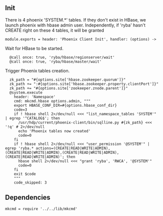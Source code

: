 
## Init

There is 4 phoenix 'SYSTEM.*' tables. If they don't exist in HBase, we launch
phoenix with hbase admin user.
Independently, if 'ryba' hasn't CREATE right on these 4 tables, it will be granted

    module.exports = header: 'Phoenix Client Init', handler: (options) ->

Wait for HBase to be started.

      @call once: true, 'ryba/hbase/regionserver/wait'
      @call once: true, 'ryba/hbase/master/wait'

Trigger Phoenix tables creation.

      zk_path = "#{options.site['hbase.zookeeper.quorum']}"
      zk_path += ":#{options.site['hbase.zookeeper.property.clientPort']}"
      zk_path += "#{options.site['zookeeper.znode.parent']}"
      @system.execute
        header: 'Namespace'
        cmd: mkcmd.hbase options.admin, """
        export HBASE_CONF_DIR=#{options.hbase_conf_dir}
        code=3
        if ! hbase shell 2>/dev/null <<< "list_namespace_tables 'SYSTEM'" | egrep '^CATALOG$'; then
          /usr/hdp/current/phoenix-client/bin/sqlline.py #{zk_path} <<< '!q' # 2>/dev/null
          echo 'Phoenix tables now created'
          code=0
        fi
        if ! hbase shell 2>/dev/null <<< "user_permission '@SYSTEM'" | egrep 'ryba.* actions=(CREATE|READ|WRITE|ADMIN),(CREATE|READ|WRITE|ADMIN),(CREATE|READ|WRITE|ADMIN),(CREATE|READ|WRITE|ADMIN)'; then
          hbase shell 2>/dev/null <<< "grant 'ryba', 'RWCA', '@SYSTEM'"
          code=0
        fi
        exit $code
        """
        code_skipped: 3

## Dependencies

    mkcmd = require '../../lib/mkcmd'
